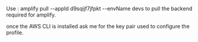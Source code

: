 Use : amplify pull --appId d9sqijf7jfpkt --envName devs to pull the backend required for amplify.

once the AWS CLI is installed ask me for the key pair used to configure the profile.
